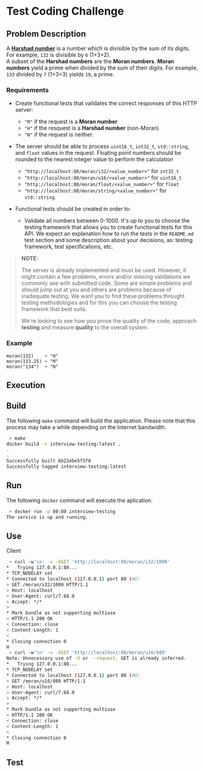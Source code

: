 # Test Coding Challenge

## Problem Description

A [**Harshad number**](https://en.wikipedia.org/wiki/Harshad_number) is a number which 
is divisible by the sum of its digits. For example, `132` is divisible by `6` (1+3+2).  
A subset of the **Harshad numbers** are the **Moran numbers**. **Moran numbers** 
yield a prime when divided by the sum of their digits. For example, `133` divided by `7`
 (1+3+3) yields `19`, a prime.

### Requirements

- Create functional tests that validates the correct responses of this HTTP server: 
    - `"M"` if the request is a **Moran number**
    - `"H"` if the resquest is a **Harshad number** (non-Moran)
    - `"N"` if the request is neither.

- The server should be able to process `uint16_t`, `int32_t`, `std::string`, and `float` 
  values in the request. Floating point numbers should be rounded to the nearest integer 
  value to perform the calculation
    - `"http://localhost:80/moran/i32/<value_number>"` for `int32_t`
    - `"http://localhost:80/moran/u16/<value_number>"` for `uint16_t`
    - `"http://localhost:80/moran/float/<value_number>"` for `float`
    - `"http://localhost:80/moran/string/<value_number>"` for `std::string`.

- Functional tests should be created in order to:
    - Validate all numbers between 0-1000.
  It's up to you to choose the testing framework that allows you to create functional tests for this API. 
  We expect an explanation how to run the tests in the `README.md` test section and some description about your decisions, as: testing framework, test specifications, etc.

> **NOTE:**
>>
> The server is already implemented and must be used. However, it might contain a few problems, errors and/or missing validations we commonly see with submitted code.
Some are simple problems and should jump out at you and others are problems because of inadequate testing.
> We want you to find these problems throught testing methodologies and for this you can choose the testing framework that best suits. 
>
> We're looking to see how you prove the quality of the code, approach **testing** and measure **quality** to the overall system.

### Example

```
moran(132)    ➞ "H"
moran(133.25) ➞ "M"
moran("134")  ➞ "N"
```

## Execution

## Build

The following `make` command will build the application. Please note that this process may take a while depending on the Internet bandwidth.

``` bash
 > make
docker build -t interview-testing:latest .
.
.
Successfully built 6b22ebe5f5f8
Successfully tagged interview-testing:latest
```

## Run

The following `docker` command will execute the aplication.

``` bash
 > docker run -p 80:80 interview-testing
The service is up and running.

```

## Use

Client

``` bash
 > curl -w'\n' -v -XGET 'http://localhost:80/moran/i32/1000'
*   Trying 127.0.0.1:80...
* TCP_NODELAY set
* Connected to localhost (127.0.0.1) port 80 (#0)
> GET /moran/i32/1000 HTTP/1.1
> Host: localhost
> User-Agent: curl/7.68.0
> Accept: */*
> 
* Mark bundle as not supporting multiuse
< HTTP/1.1 200 OK
< Connection: close
< Content-Length: 1
< 
* Closing connection 0
H
 > curl -w'\n' -v -XGET 'http://localhost:80/moran/u16/888'
Note: Unnecessary use of -X or --request, GET is already inferred.
*   Trying 127.0.0.1:80...
* TCP_NODELAY set
* Connected to localhost (127.0.0.1) port 80 (#0)
> GET /moran/u16/888 HTTP/1.1
> Host: localhost
> User-Agent: curl/7.68.0
> Accept: */*
> 
* Mark bundle as not supporting multiuse
< HTTP/1.1 200 OK
< Connection: close
< Content-Length: 1
< 
* Closing connection 0
M
```

## Test



